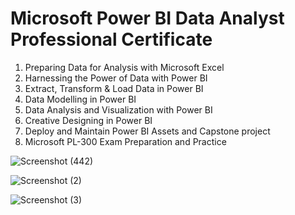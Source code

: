 # Microsoft Power BI Data Analyst Professional Certificate
1. Preparing Data for Analysis with Microsoft Excel
2. Harnessing the Power of Data with Power BI
3. Extract, Transform & Load Data in Power BI
4. Data Modelling in Power BI
5. Data Analysis and Visualization with Power BI
6. Creative Designing in Power BI
7. Deploy and Maintain Power BI Assets and Capstone project
8. Microsoft PL-300 Exam Preparation and Practice

![Screenshot (442)](https://github.com/user-attachments/assets/81d8da60-0b97-483c-8159-eda3e04d92da)

![Screenshot (2)](https://github.com/user-attachments/assets/e4537855-9146-4f1f-a055-3f3cc93add62)

![Screenshot (3)](https://github.com/user-attachments/assets/f9b457a5-365f-49f3-9a39-3aedb490174e)
